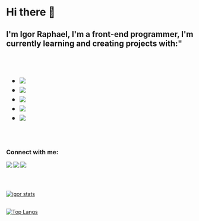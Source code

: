 <h1>Hi there 📝</h1> 

<h2> I'm Igor Raphael, I'm a front-end programmer, I'm currently learning and creating projects with:"<h2/>
<br/>

- <img src="https://img.shields.io/badge/HTML5-E34F26?style=for-the-badge&logo=html5&logoColor=white"/>
- <img src="https://img.shields.io/badge/CSS3-1572B6?style=for-the-badge&logo=css3&logoColor=white"/>
- <img src="https://img.shields.io/badge/JavaScript-F7DF1E?style=for-the-badge&logo=javascript&logoColor=black"/>
- <img src="https://img.shields.io/badge/GitHub-100000?style=for-the-badge&logo=github&logoColor=white"/>
- <img src="https://img.shields.io/badge/GIT-E44C30?style=for-the-badge&logo=git&logoColor=white"/>
<br/>

<h3>Connect with me:</h3> 

<p>
<a href="https://www.instagram.com/diaas_07/">
<img align="left" src="https://img.shields.io/badge/Instagram-E4405F?style=for-the-badge&logo=instagram&logoColor=white"/>
</a>
<a href="https://web.facebook.com/igor.raphael.7106"/>
<img align="left" src="https://img.shields.io/badge/Facebook-1877F2?style=for-the-badge&logo=facebook&logoColor=white"/>
</a>
<a:mail="tenraphael06@gmail.com">
<img src="https://img.shields.io/badge/Gmail-D14836?style=for-the-badge&logo=gmail&logoColor=white"/>
</a> 
</p>
<br/>
<br/>
  
[![igor stats](https://github-readme-stats.vercel.app/api?username=IgorDias07)](https://github.com/anuraghazra/github-readme-stats)
<br/>
<br/>

[![Top Langs](https://github-readme-stats.vercel.app/api/top-langs/?username=IgorDias07)](https://github.com/anuraghazra/github-readme-stats)

